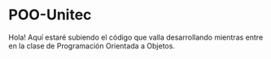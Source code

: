 # POO-Unitec
Hola!
Aquí estaré subiendo el código que valla desarrollando mientras entre en la clase de Programación Orientada a Objetos.
